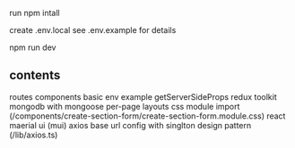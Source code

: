 run 
npm intall

create .env.local
see .env.example for details

npm run dev

contents
------------
routes
components
basic env example
getServerSideProps
redux toolkit
mongodb with mongoose
per-page layouts
css module import (/components/create-section-form/create-section-form.module.css)
react maerial ui (mui)
axios base url config with singlton design pattern (/lib/axios.ts)
